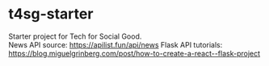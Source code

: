 # t4sg-starter
Starter project for Tech for Social Good. <br />
News API source: https://apilist.fun/api/news
Flask API tutorials: https://blog.miguelgrinberg.com/post/how-to-create-a-react--flask-project
